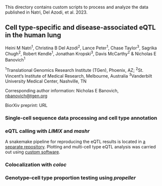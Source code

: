 This directory contains custom scripts to process and analyze the data published in Natri, Del Azodi, et al. 2023.

## Cell type-specific and disease-associated eQTL in the human lung

Heini M Natri<sup>1</sup>, Christina B Del Azodi<sup>2</sup>, Lance Peter<sup>1</sup>, Chase Taylor<sup>3</sup>, Sagrika Chugh<sup>2</sup>, Robert Kendle<sup>1</sup>, Jonathan Kropski<sup>3</sup>, Davis McCarthy<sup>2</sup> & Nicholas E Banovich<sup>1</sup>

<sup>1</sup>Translational Genomics Research Institute (TGen), Phoenix, AZ;
<sup>2</sup>St. Vincent’s Institute of Medical Research, Melbourne, Australia
<sup>3</sup>Vanderbilt University Medical Center, Nashville, TN

Corresponding author information: Nicholas E Banovich, nbanovich@tgen.org

BiorXiv preprint: URL

### Single-cell sequence data processing and cell type annotation

### eQTL calling with <i>LIMIX</i> and <i>mashr</i>
A snakemake pipeline for reproducing the eQTL results is located in [a separate repository](https://gitlab.svi.edu.au/biocellgen-public/musj_2021_multi-omics-lung-CBA). Plotting and multi-cell type eQTL analysis was carried out using [custom software](url).

### Colocalization with <i>coloc</i>

### Genotype–cell type proportion testing using <i>propeller</i>

